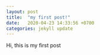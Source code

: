 ```yaml
---
layout: post
title:  "my first post!"
date:   2020-04-23 14:33:56 +0700
categories: jekyll update
---
```


Hi, this is my first post
